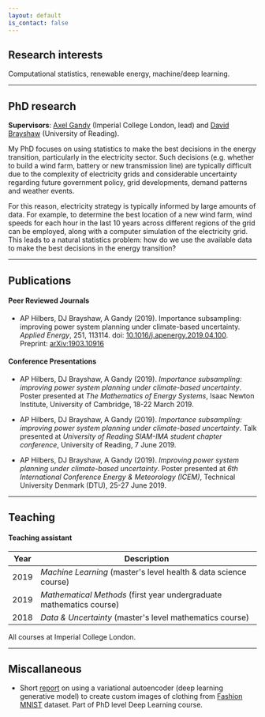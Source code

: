```yaml
---
layout: default
is_contact: false
---
```



## Research interests

Computational statistics, renewable energy, machine/deep learning.


---


## PhD research

**Supervisors**: [Axel Gandy](http://wwwf.imperial.ac.uk/~agandy/) (Imperial College London, lead) and [David Brayshaw](https://research.reading.ac.uk/meteorology/people/david-brayshaw/) (University of Reading).

My PhD focuses on using statistics to make the best decisions in the energy transition, particularly in the electricity sector. Such decisions (e.g. whether to build a wind farm, battery or new transmission line) are typically difficult due to the complexity of electricity grids and considerable uncertainty regarding future government policy, grid developments, demand patterns and weather events.

For this reason, electricity strategy is typically informed by large amounts of data. For example, to determine the best location of a new wind farm, wind speeds for each hour in the last 10 years across different regions of the grid can be employed, along with a computer simulation of the electricity grid. This leads to a natural statistics problem: how do we use the available data to make the best decisions in the energy transition?


---


## Publications

#### Peer Reviewed Journals

* AP Hilbers, DJ Brayshaw, A Gandy (2019). Importance subsampling: improving power system planning under climate-based uncertainty. *Applied Energy*, 251, 113114. doi: [10.1016/j.apenergy.2019.04.100](https://doi.org/10.1016/j.apenergy.2019.04.110). Preprint: [arXiv:1903.10916](https://arxiv.org/abs/1903.10916)

#### Conference Presentations

* AP Hilbers, DJ Brayshaw, A Gandy (2019). *Importance subsampling: improving power system planning under climate-based uncertainty*. Poster presented at *The Mathematics of Energy Systems*, Isaac Newton Institute, University of Cambridge, 18-22 March 2019.

* AP Hilbers, DJ Brayshaw, A Gandy (2019). *Importance subsampling: improving power system planning under climate-based uncertainty*. Talk presented at *University of Reading SIAM-IMA student chapter conference*, University of Reading, 7 June 2019.

* AP Hilbers, DJ Brayshaw, A Gandy (2019). *Improving power system planning under climate-based uncertainty*. Poster presented at *6th International Conference Energy & Meteorology (ICEM)*, Technical University Denmark (DTU), 25-27 June 2019.


---


## Teaching

#### Teaching assistant

Year | Description
----- | ------------------
2019 | *Machine Learning* (master's level health & data science course)
2019 | *Mathematical Methods* (first year undergraduate mathematics course)
2018 | *Data & Uncertainty* (master's level mathematics course)

All courses at Imperial College London.


---


## Miscallaneous

* Short [report](PDFs/vae_report.pdf) on using a variational autoencoder (deep learning generative model) to create custom images of clothing from [Fashion MNIST](https://github.com/zalandoresearch/fashion-mnist) dataset. Part of PhD level Deep Learning course.
